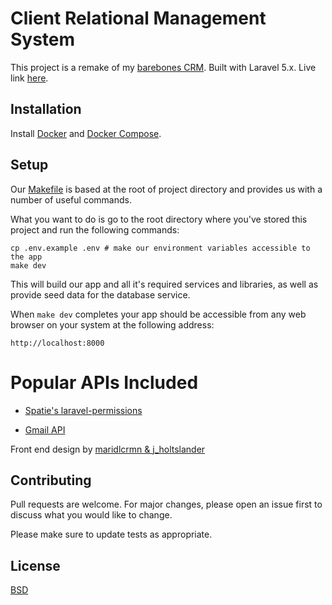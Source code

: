 # Client Relational Management System

This project is a remake of my [barebones CRM](https://github.com/kkamara/crm). Built with Laravel 5.x. Live link [here](https://laravelcrm.herokuapp.com/).

## Installation

Install [Docker](https://docs.docker.com/get-docker/) and [Docker Compose](https://docs.docker.com/compose/install/).


## Setup

Our [Makefile](https://github.com/kkamara/laravel-crm/blob/master/Makefile) is based at the root of project directory and provides us with a number of useful commands.

What you want to do is go to the root directory where you've stored this project and run the following commands:
```
cp .env.example .env # make our environment variables accessible to the app
make dev
```

This will build our app and all it's required services and libraries, as well as provide seed data for the database service.

When `make dev` completes your app should be accessible from any web browser on your system at the following address:
```
http://localhost:8000
```

# Popular APIs Included
- [Spatie's laravel-permissions](https://github.com/spatie/laravel-permission)

 - [Gmail API](https://developers.google.com/gmail/api/guides/)


Front end design by [maridlcrmn & j_holtslander](https://codepen.io/j_holtslander/pen/XmpMEp)

## Contributing
Pull requests are welcome. For major changes, please open an issue first to discuss what you would like to change.

Please make sure to update tests as appropriate.

## License
[BSD](https://opensource.org/licenses/BSD-3-Clause)
